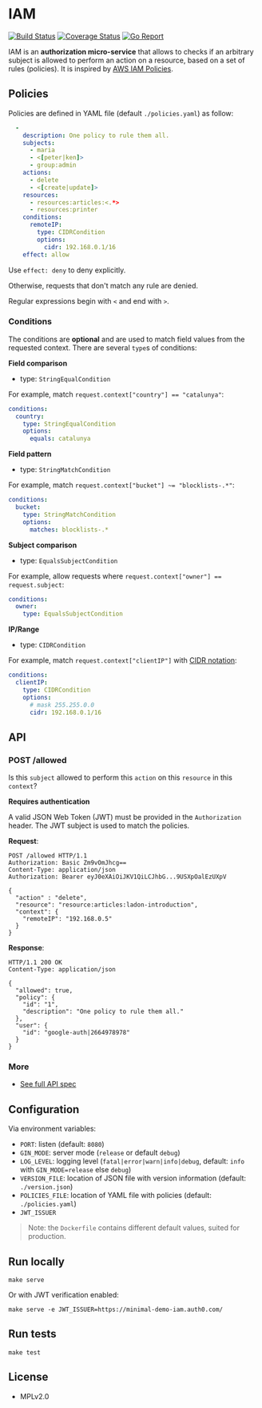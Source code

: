 IAM
===

[![Build Status](https://travis-ci.org/leplatrem/iam.svg?branch=master)](https://travis-ci.org/leplatrem/iam)
[![Coverage Status](https://coveralls.io/repos/github/leplatrem/iam/badge.svg?branch=master)](https://coveralls.io/github/leplatrem/iam?branch=master)
[![Go Report](https://goreportcard.com/badge/github.com/leplatrem/iam)](https://goreportcard.com/report/github.com/leplatrem/iam)

IAM is an **authorization micro-service** that allows to checks if an arbitrary subject is allowed to perform an action on a resource, based on a set of rules (policies). It is inspired by [AWS IAM Policies](http://docs.aws.amazon.com/IAM/latest/UserGuide/access_policies.html).

## Policies

Policies are defined in YAML file (default ``./policies.yaml``) as follow:

```yaml
  -
    description: One policy to rule them all.
    subjects:
      - maria
      - <[peter|ken]>
      - group:admin
    actions:
      - delete
      - <[create|update]>
    resources:
      - resources:articles:<.*>
      - resources:printer
    conditions:
      remoteIP:
        type: CIDRCondition
        options:
          cidr: 192.168.0.1/16
    effect: allow
```

Use `effect: deny` to deny explicitly.

Otherwise, requests that don't match any rule are denied.

Regular expressions begin with ``<`` and end with ``>``.

### Conditions

The conditions are **optional** and are used to match field values from the requested context.
There are several ``type``s of conditions:

**Field comparison**

* type: ``StringEqualCondition``

For example, match ``request.context["country"] == "catalunya"``:

```yaml
conditions:
  country:
    type: StringEqualCondition
    options:
      equals: catalunya
```

**Field pattern**

* type: ``StringMatchCondition``

For example, match ``request.context["bucket"] ~= "blocklists-.*"``:

```yaml
conditions:
  bucket:
    type: StringMatchCondition
    options:
      matches: blocklists-.*
```

**Subject comparison**

* type: ``EqualsSubjectCondition``

For example, allow requests where ``request.context["owner"] == request.subject``:

```yaml
conditions:
  owner:
    type: EqualsSubjectCondition
```

**IP/Range**

* type: ``CIDRCondition``

For example, match ``request.context["clientIP"]`` with [CIDR notation](https://en.wikipedia.org/wiki/Classless_Inter-Domain_Routing#CIDR_notation):

```yaml
conditions:
  clientIP:
    type: CIDRCondition
    options:
      # mask 255.255.0.0
      cidr: 192.168.0.1/16
```

## API

### POST /allowed

Is this ``subject`` allowed to perform this ``action`` on this ``resource`` in this ``context``?

**Requires authentication**

A valid JSON Web Token (JWT) must be provided in the ``Authorization`` header.
The JWT subject is used to match the policies.

**Request**:

```HTTP
POST /allowed HTTP/1.1
Authorization: Basic Zm9vOmJhcg==
Content-Type: application/json
Authorization: Bearer eyJ0eXAiOiJKV1QiLCJhbG...9USXpOalEzUXpV

{
  "action" : "delete",
  "resource": "resource:articles:ladon-introduction",
  "context": {
    "remoteIP": "192.168.0.5"
  }
}

```

**Response**:

```HTTP
HTTP/1.1 200 OK
Content-Type: application/json

{
  "allowed": true,
  "policy": {
    "id": "1",
    "description": "One policy to rule them all."
  },
  "user": {
    "id": "google-auth|2664978978"
  }
}
```


### More

* [See full API spec](./utilities/openapi.yaml)


## Configuration

Via environment variables:

* ``PORT``: listen (default: ``8080``)
* ``GIN_MODE``: server mode (``release`` or default ``debug``)
* ``LOG_LEVEL``: logging level (``fatal|error|warn|info|debug``, default: ``info`` with ``GIN_MODE=release`` else ``debug``)
* ``VERSION_FILE``: location of JSON file with version information (default: ``./version.json``)
* ``POLICIES_FILE``: location of YAML file with policies (default: ``./policies.yaml``)
* ``JWT_ISSUER``

> Note: the ``Dockerfile`` contains different default values, suited for production.


## Run locally

    make serve

Or with JWT verification enabled:

    make serve -e JWT_ISSUER=https://minimal-demo-iam.auth0.com/


## Run tests

    make test


## License

* MPLv2.0
